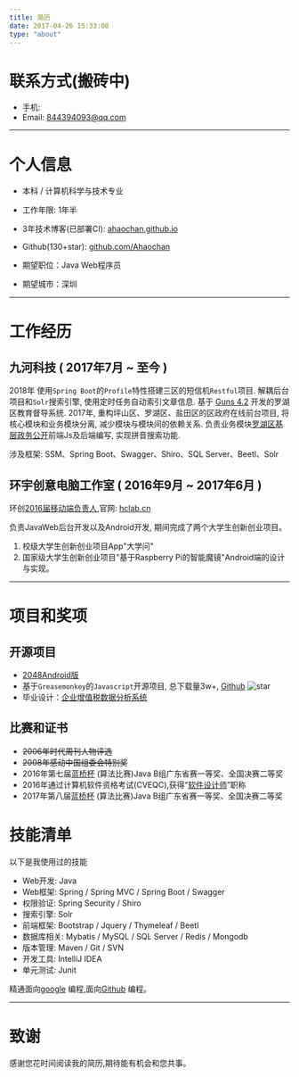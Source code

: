 ```yaml
---
title: 简历
date: 2017-04-26 15:33:08
type: "about"
---
```


<style>
    img { display: inline;}
</style>

# 联系方式(搬砖中)
- 手机: 
- Email: 844394093@qq.com

---
# 个人信息
 - 本科 / 计算机科学与技术专业
 - 工作年限: 1年半
 - 3年技术博客(已部署CI): [ahaochan.github.io](https://ahaochan.github.io)
 - Github(130+star): [github.com/Ahaochan](https://github.com/Ahaochan)
 
 
 - 期望职位：Java Web程序员
 - 期望城市：深圳

---

# 工作经历

## 九河科技 ( 2017年7月 ~ 至今 )
2018年
  使用`Spring Boot`的`Profile`特性搭建三区的短信机`Restful`项目.
  解耦后台项目和`Solr`搜索引擎, 使用定时任务自动索引文章信息.
  基于 [Guns 4.2](https://gitee.com/naan1993/guns) 开发的罗湖区教育督导系统.
2017年,
  重构坪山区、罗湖区、盐田区的区政府在线前台项目, 将核心模块和业务模块分离, 减少模块与模块间的依赖关系.
  负责业务模块[罗湖区基层政务公开](http://apps.szlh.gov.cn/apps/jczwgk)前端Js及后端编写, 实现拼音搜索功能.

涉及框架: SSM、Spring Boot、Swagger、Shiro、SQL Server、Beetl、Solr

## 环宇创意电脑工作室 ( 2016年9月 ~ 2017年6月 )

环创[2016届移动端负责人](http://www.hclab.cn/hclab/index.php/Home/Member/former/mb_class/2014.html),官网: [hclab.cn](http://www.hclab.cn/)

负责JavaWeb后台开发以及Android开发, 期间完成了两个大学生创新创业项目。
1. 校级大学生创新创业项目App"大学问"
2. 国家级大学生创新创业项目"基于Raspberry Pi的智能魔镜"Android端的设计与实现。

---

# 项目和奖项

## 开源项目
 - [2048Android版](https://github.com/Ahaochan/Game2048)
 - 基于`Greasemonkey`的`Javascript`开源项目, 总下载量3w+, [Github](https://github.com/Ahaochan/Tampermonkey) <img src="https://img.shields.io/github/stars/Ahaochan/Tampermonkey.svg" alt="star" style="display: inline;margin-bottom: -1%;">
 - 毕业设计：[企业增值税数据分析系统](https://github.com/Ahaochan/project)

## 比赛和证书
- ~~2006年时代周刊人物评选~~
- ~~2008年感动中国组委会特别奖~~
- 2016年第七届[蓝桥杯](http://www.lanqiao.org/) (算法比赛)Java B组广东省赛一等奖、全国决赛二等奖
- 2016年通过计算机软件资格考试(CVEQC),获得“[软件设计师](https://baike.baidu.com/item/软件设计师)”职称
- 2017年第八届[蓝桥杯](http://www.lanqiao.org/) (算法比赛)Java B组广东省赛一等奖、全国决赛二等奖

# 技能清单

以下是我使用过的技能

- Web开发: Java
- Web框架: Spring / Spring MVC / Spring Boot / Swagger
- 权限验证: Spring Security / Shiro
- 搜索引擎: Solr
- 前端框架: Bootstrap / Jquery / Thymeleaf / Beetl
- 数据库相关: Mybatis / MySQL / SQL Server / Redis / Mongodb
- 版本管理: Maven / Git / SVN
- 开发工具: IntelliJ IDEA
- 单元测试: Junit

精通面向[google](www.google.com) 编程,面向[Github](https://github.com/Ahaochan) 编程。

---

# 致谢
感谢您花时间阅读我的简历,期待能有机会和您共事。